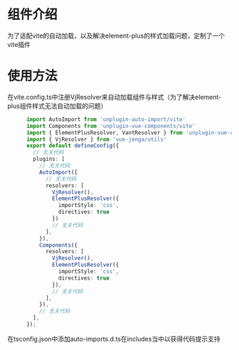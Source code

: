 # 组件介绍

为了适配vite的自动加载，以及解决element-plus的样式加载问题，定制了一个vite插件  

# 使用方法

在vite.config.ts中注册VjResolver来自动加载组件与样式（为了解决element-plus组件样式无法自动加载的问题）

```ts
      import AutoImport from 'unplugin-auto-import/vite'
      import Components from 'unplugin-vue-components/vite'
      import { ElementPlusResolver, VantResolver } from 'unplugin-vue-components/resolvers'
      import { VjResolver } from 'vue-jenga/utils'
      export default defineConfig({
        // 无关代码
        plugins: [
          // 无关代码
          AutoImport({
            // 无关代码
            resolvers: [
              VjResolver(),
              ElementPlusResolver({
                importStyle: 'css',
                directives: true
              })
              // 无关代码
            ],
          }),
          Components({
            resolvers: [
              VjResolver(),
              ElementPlusResolver({
                importStyle: 'css',
                directives: true
              }), 
              // 无关代码
            ],
          }),
          // 无关代码
        ],
      });
```

在tsconfig.json中添加auto-imports.d.ts在includes当中以获得代码提示支持